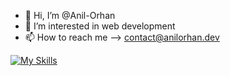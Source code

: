 - 👋 Hi, I’m @Anil-Orhan
- 👀 I’m interested in web development
- 📫 How to reach me --> contact@anilorhan.dev

<!---
Anil-Orhan/Anil-Orhan is a ✨ special ✨ repository because its `README.md` (this file) appears on your GitHub profile.
You can click the Preview link to take a look at your changes.
--->
[![My Skills](https://skills.thijs.gg/icons?i=cs,net,jenkins,docker,redis,mongodb,postgres,mysql,angular,unity,js,html)](https://www.anilorhan.dev)
